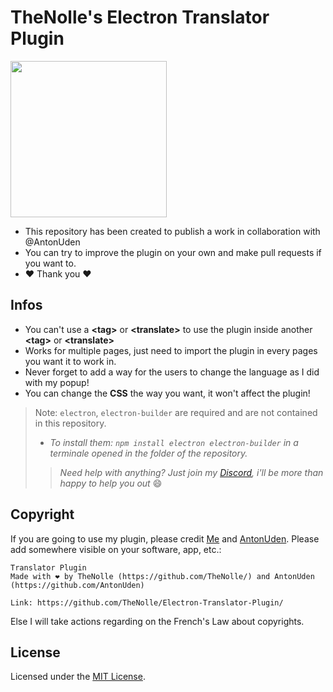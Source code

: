 # TheNolle's Electron Translator Plugin

<a href="https://TheNolle.com/Discord">
<img src="https://www.thenolle.com/global_assets/img/banners/discord.png" width="250"/>
</a>

- This repository has been created to publish a work in collaboration with @AntonUden
- You can try to improve the plugin on your own and make pull requests if you want to.
- ❤ Thank you ❤


## Infos

- You can't use a **&lt;tag&gt;** or **&lt;translate&gt;** to use the plugin inside another **&lt;tag&gt;** or **&lt;translate&gt;**
- Works for multiple pages, just need to import the plugin in every pages you want it to work in.
- Never forget to add a way for the users to change the language as I did with my popup!
- You can change the **CSS** the way you want, it won't affect the plugin!

> Note: `electron`, `electron-builder` are required and are not contained in this repository.
>- *To install them: `npm install electron electron-builder` in a terminale opened in the folder of the repository.*
>> *Need help with anything? Just join my [Discord](https://TheNolle.com/Discord), i'll be more than happy to help you out* 😄


## Copyright

If you are going to use my plugin, please credit [Me](https://github.com/TheNolle/) and [AntonUden](https://github.com/AntonUden).
Please add somewhere visible on your software, app, etc.:
```
Translator Plugin
Made with ❤ by TheNolle (https://github.com/TheNolle/) and AntonUden (https://github.com/AntonUden)

Link: https://github.com/TheNolle/Electron-Translator-Plugin/
```
Else I will take actions regarding on the French's Law about copyrights.


## License

Licensed under the <a href="./LICENSE">MIT License</a>.
